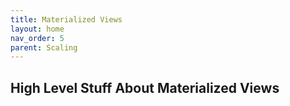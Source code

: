 ```yaml
---
title: Materialized Views
layout: home
nav_order: 5
parent: Scaling
---
```


## High Level Stuff About Materialized Views